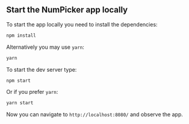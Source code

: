 ## Start the NumPicker app locally

To start the app locally you need to install the dependencies:

```sh
npm install
```

Alternatively you may use `yarn`:

```sh
yarn
```

To start the dev server type:

```sh
npm start
```

Or if you prefer `yarn`:

```sh
yarn start
```

Now you can navigate to `http://localhost:8080/` and observe the app.
